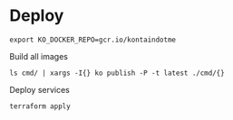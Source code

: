# Deploy

```
export KO_DOCKER_REPO=gcr.io/kontaindotme
```

Build all images

```
ls cmd/ | xargs -I{} ko publish -P -t latest ./cmd/{}
```

Deploy services

```
terraform apply
```

